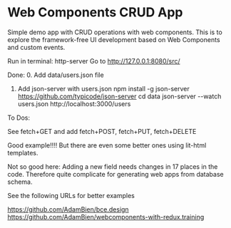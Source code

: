# Web Components CRUD App

Simple demo app with CRUD operations with web components.
This is to explore the framework-free UI development based on Web Components and custom events.

Run in terminal: http-server
Go to http://127.0.0.1:8080/src/

Done:
0. Add data/users.json file
1. Add json-server with users.json
npm install -g json-server
https://github.com/typicode/json-server
cd data 
json-server --watch users.json
http://localhost:3000/users

To Dos:

See fetch+GET and 
add fetch+POST, fetch+PUT, fetch+DELETE

Good example!!!!
But there are even some better ones using lit-html templates.

Not so good here: Adding a new field needs changes in 17 places in the code.
Therefore quite complicate for generating web apps from database schema.

See the following URLs for better examples

https://github.com/AdamBien/bce.design
https://github.com/AdamBien/webcomponents-with-redux.training
